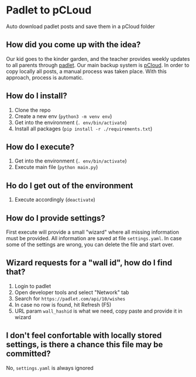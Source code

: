 # Padlet to pCLoud
Auto download padlet posts and save them in a pCloud folder

## How did you come up with the idea?
Our kid goes to the kinder garden, and the teacher provides weekly updates to all parents through [padlet](https://padlet.com). Our main backup system is [pCloud](https://www.pcloud.com/eu). In order to copy locally all posts, a manual process was taken place. With this approach, process is automatic.

## How do I install?
1. Clone the repo
2. Create a new env (`python3 -m venv env`)
3. Get into the environment (`. env/bin/activate`)
4. Install all packages (`pip install -r ./requirements.txt`)

## How do I execute?
1. Get into the environment (`. env/bin/activate`)
2. Execute main file (`python main.py`)

## Ho do I get out of the environment
1. Execute accordingly (`deactivate`)

## How do I provide settings?
First execute will provide a small "wizard" where all missing information must be provided. All information are saved at file `settings.yaml`. In case some of the settings are wrong, you can delete the file and start over.

## Wizard requests for a "wall id", how do I find that?
1. Login to padlet
2. Open developer tools and select "Network" tab
3. Search for `https://padlet.com/api/10/wishes`
4. In case no row is found, hit Refresh (F5)
5. URL param `wall_hashid` is what we need, copy paste and provide it in wizard

## I don't feel confortable with locally stored settings, is there a chance this file may be committed?
No, `settings.yaml` is always ignored